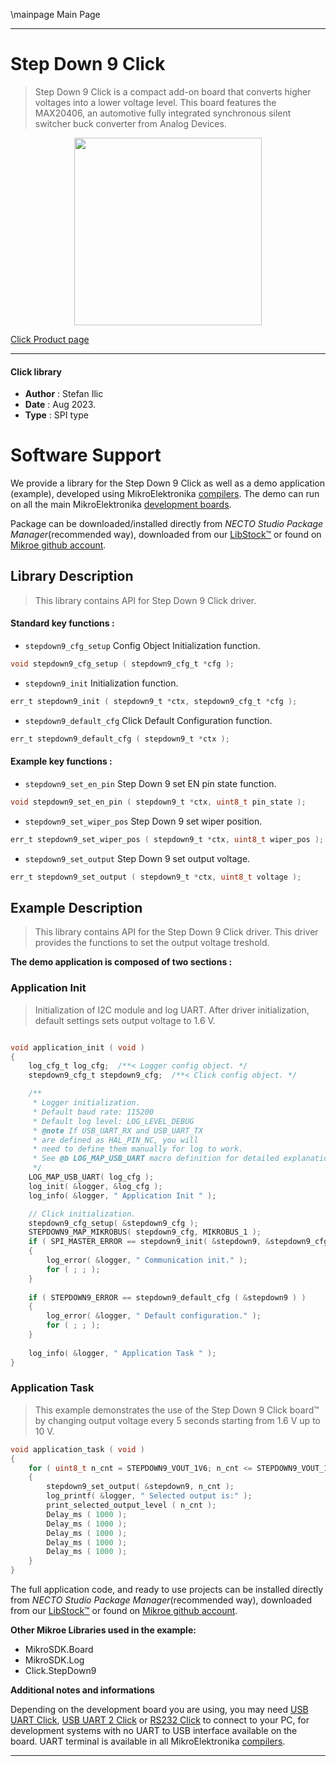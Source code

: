 \mainpage Main Page

---
# Step Down 9 Click

> Step Down 9 Click is a compact add-on board that converts higher voltages into a lower voltage level. This board features the MAX20406, an automotive fully integrated synchronous silent switcher buck converter from Analog Devices. 

<p align="center">
  <img src="https://download.mikroe.com/images/click_for_ide/stepdown9_click.png" height=300px>
</p>

[Click Product page](https://www.mikroe.com/step-down-9-click)

---


#### Click library

- **Author**        : Stefan Ilic
- **Date**          : Aug 2023.
- **Type**          : SPI type


# Software Support

We provide a library for the Step Down 9 Click
as well as a demo application (example), developed using MikroElektronika
[compilers](https://www.mikroe.com/necto-studio).
The demo can run on all the main MikroElektronika [development boards](https://www.mikroe.com/development-boards).

Package can be downloaded/installed directly from *NECTO Studio Package Manager*(recommended way), downloaded from our [LibStock&trade;](https://libstock.mikroe.com) or found on [Mikroe github account](https://github.com/MikroElektronika/mikrosdk_click_v2/tree/master/clicks).

## Library Description

> This library contains API for Step Down 9 Click driver.

#### Standard key functions :

- `stepdown9_cfg_setup` Config Object Initialization function.
```c
void stepdown9_cfg_setup ( stepdown9_cfg_t *cfg );
```

- `stepdown9_init` Initialization function.
```c
err_t stepdown9_init ( stepdown9_t *ctx, stepdown9_cfg_t *cfg );
```

- `stepdown9_default_cfg` Click Default Configuration function.
```c
err_t stepdown9_default_cfg ( stepdown9_t *ctx );
```

#### Example key functions :

- `stepdown9_set_en_pin` Step Down 9 set EN pin state function.
```c
void stepdown9_set_en_pin ( stepdown9_t *ctx, uint8_t pin_state );
```

- `stepdown9_set_wiper_pos` Step Down 9 set wiper position.
```c
err_t stepdown9_set_wiper_pos ( stepdown9_t *ctx, uint8_t wiper_pos );
```

- `stepdown9_set_output` Step Down 9 set output voltage.
```c
err_t stepdown9_set_output ( stepdown9_t *ctx, uint8_t voltage );
```

## Example Description

> This library contains API for the Step Down 9 Click driver.
  This driver provides the functions to set the output voltage treshold.

**The demo application is composed of two sections :**

### Application Init

> Initialization of I2C module and log UART.
  After driver initialization, default settings sets output voltage to 1.6 V.

```c

void application_init ( void )
{
    log_cfg_t log_cfg;  /**< Logger config object. */
    stepdown9_cfg_t stepdown9_cfg;  /**< Click config object. */

    /** 
     * Logger initialization.
     * Default baud rate: 115200
     * Default log level: LOG_LEVEL_DEBUG
     * @note If USB_UART_RX and USB_UART_TX 
     * are defined as HAL_PIN_NC, you will 
     * need to define them manually for log to work. 
     * See @b LOG_MAP_USB_UART macro definition for detailed explanation.
     */
    LOG_MAP_USB_UART( log_cfg );
    log_init( &logger, &log_cfg );
    log_info( &logger, " Application Init " );

    // Click initialization.
    stepdown9_cfg_setup( &stepdown9_cfg );
    STEPDOWN9_MAP_MIKROBUS( stepdown9_cfg, MIKROBUS_1 );
    if ( SPI_MASTER_ERROR == stepdown9_init( &stepdown9, &stepdown9_cfg ) )
    {
        log_error( &logger, " Communication init." );
        for ( ; ; );
    }
    
    if ( STEPDOWN9_ERROR == stepdown9_default_cfg ( &stepdown9 ) )
    {
        log_error( &logger, " Default configuration." );
        for ( ; ; );
    }
    
    log_info( &logger, " Application Task " );
}

```

### Application Task

> This example demonstrates the use of the Step Down 9 Click board™ by changing 
  output voltage every 5 seconds starting from 1.6 V up to 10 V.

```c
void application_task ( void )
{
    for ( uint8_t n_cnt = STEPDOWN9_VOUT_1V6; n_cnt <= STEPDOWN9_VOUT_10V; n_cnt++ )
    {
        stepdown9_set_output( &stepdown9, n_cnt );
        log_printf( &logger, " Selected output is:" );
        print_selected_output_level ( n_cnt );
        Delay_ms ( 1000 );
        Delay_ms ( 1000 );
        Delay_ms ( 1000 );
        Delay_ms ( 1000 );
        Delay_ms ( 1000 );
    }
}
```

The full application code, and ready to use projects can be installed directly from *NECTO Studio Package Manager*(recommended way), downloaded from our [LibStock&trade;](https://libstock.mikroe.com) or found on [Mikroe github account](https://github.com/MikroElektronika/mikrosdk_click_v2/tree/master/clicks).

**Other Mikroe Libraries used in the example:**

- MikroSDK.Board
- MikroSDK.Log
- Click.StepDown9

**Additional notes and informations**

Depending on the development board you are using, you may need
[USB UART Click](https://www.mikroe.com/usb-uart-click),
[USB UART 2 Click](https://www.mikroe.com/usb-uart-2-click) or
[RS232 Click](https://www.mikroe.com/rs232-click) to connect to your PC, for
development systems with no UART to USB interface available on the board. UART
terminal is available in all MikroElektronika
[compilers](https://shop.mikroe.com/compilers).

---
